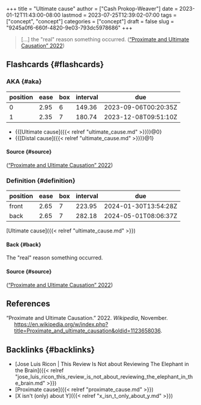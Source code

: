 +++
title = "Ultimate cause"
author = ["Cash Prokop-Weaver"]
date = 2023-01-12T11:43:00-08:00
lastmod = 2023-07-25T12:39:02-07:00
tags = ["concept", "concept"]
categories = ["concept"]
draft = false
slug = "9245a0f6-660f-4820-9e03-793dc5978686"
+++

> [...] the "real" reason something occurred.
> (<a href="#citeproc_bib_item_1">“Proximate and Ultimate Causation” 2022</a>)


## Flashcards {#flashcards}


### AKA {#aka}

| position | ease | box | interval | due                  |
|----------|------|-----|----------|----------------------|
| 0        | 2.95 | 6   | 149.36   | 2023-09-06T00:20:35Z |
| 1        | 2.35 | 7   | 180.74   | 2023-12-08T09:51:10Z |

-   {{[Ultimate cause]({{< relref "ultimate_cause.md" >}})}@0}
-   {{[Distal cause]({{< relref "ultimate_cause.md" >}})}@1}


#### Source {#source}

(<a href="#citeproc_bib_item_1">“Proximate and Ultimate Causation” 2022</a>)


### Definition {#definition}

| position | ease | box | interval | due                  |
|----------|------|-----|----------|----------------------|
| front    | 2.65 | 7   | 223.95   | 2024-01-30T13:54:28Z |
| back     | 2.65 | 7   | 282.18   | 2024-05-01T08:06:37Z |

[Ultimate cause]({{< relref "ultimate_cause.md" >}})


#### Back {#back}

The "real" reason something occurred.


#### Source {#source}

(<a href="#citeproc_bib_item_1">“Proximate and Ultimate Causation” 2022</a>)

## References

<style>.csl-entry{text-indent: -1.5em; margin-left: 1.5em;}</style><div class="csl-bib-body">
  <div class="csl-entry"><a id="citeproc_bib_item_1"></a>“Proximate and Ultimate Causation.” 2022. <i>Wikipedia</i>, November. <a href="https://en.wikipedia.org/w/index.php?title=Proximate_and_ultimate_causation&oldid=1123658036">https://en.wikipedia.org/w/index.php?title=Proximate_and_ultimate_causation&#38;oldid=1123658036</a>.</div>
</div>


## Backlinks {#backlinks}

-   [Jose Luis Ricon | This Review Is Not about Reviewing The Elephant in the Brain]({{< relref "jose_luis_ricon_this_review_is_not_about_reviewing_the_elephant_in_the_brain.md" >}})
-   [Proximate cause]({{< relref "proximate_cause.md" >}})
-   [X isn't (only) about Y]({{< relref "x_isn_t_only_about_y.md" >}})
